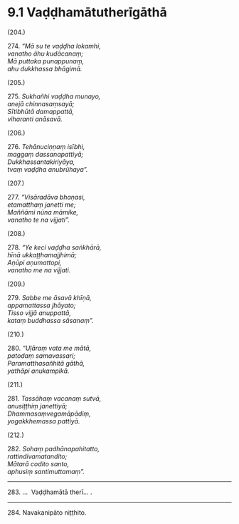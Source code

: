 

# 9.1 Vaḍḍhamātutherīgāthā



(204.)

274\. _“Mā su te vaḍḍha lokamhi,_  
_vanatho āhu kudācanaṃ;_  
_Mā puttaka punappunaṃ,_  
_ahu dukkhassa bhāgimā._  


(205.)

275\. _Sukhañhi vaḍḍha munayo,_  
_anejā chinnasaṃsayā;_  
_Sītibhūtā damappattā,_  
_viharanti anāsavā._  


(206.)

276\. _Tehānuciṇṇaṃ isībhi,_  
_maggaṃ dassanapattiyā;_  
_Dukkhassantakiriyāya,_  
_tvaṃ vaḍḍha anubrūhaya”._  


(207.)

277\. _“Visāradāva bhaṇasi,_  
_etamatthaṃ janetti me;_  
_Maññāmi nūna māmike,_  
_vanatho te na vijjati”._  


(208.)

278\. _“Ye keci vaḍḍha saṅkhārā,_  
_hīnā ukkaṭṭhamajjhimā;_  
_Aṇūpi aṇumattopi,_  
_vanatho me na vijjati._  


(209.)

279\. _Sabbe me āsavā khīṇā,_  
_appamattassa jhāyato;_  
_Tisso vijjā anuppattā,_  
_kataṃ buddhassa sāsanaṃ”._  


(210.)

280\. _“Uḷāraṃ vata me mātā,_  
_patodaṃ samavassari;_  
_Paramatthasañhitā gāthā,_  
_yathāpi anukampikā._  


(211.)

281\. _Tassāhaṃ vacanaṃ sutvā,_  
_anusiṭṭhiṃ janettiyā;_  
_Dhammasaṃvegamāpādiṃ,_  
_yogakkhemassa pattiyā._  


(212.)

282\. _Sohaṃ padhānapahitatto,_  
_rattindivamatandito;_  
_Mātarā codito santo,_  
_aphusiṃ santimuttamaṃ”._  


---

283\. …  Vaḍḍhamātā therī… .



---

284\. Navakanipāto niṭṭhito.





